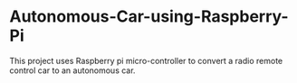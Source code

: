 # Autonomous-Car-using-Raspberry-Pi
This project uses Raspberry pi micro-controller to convert a radio remote control car to an autonomous car. 
